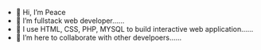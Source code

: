 - 👋 Hi, I’m Peace
- 👀 I’m fullstack web developer......
- 🌱 I use HTML, CSS, PHP, MYSQL to build interactive web application......
- 💞️ I’m here to collaborate with other develpoers......


<!---
zinnycodee/zinnycodee is a ✨ special ✨ repository because its `README.md` (this file) appears on your GitHub profile.
You can click the Preview link to take a look at your changes.
--->
